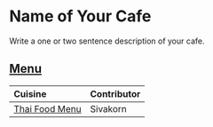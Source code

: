 # Name of Your Cafe

Write a one or two sentence description of your cafe.

## [Menu](menu.md)

| Cuisine                   | Contributor |
|:--------------------------|-------------|
| [Thai Food Menu](menu.md) | Sivakorn    |
